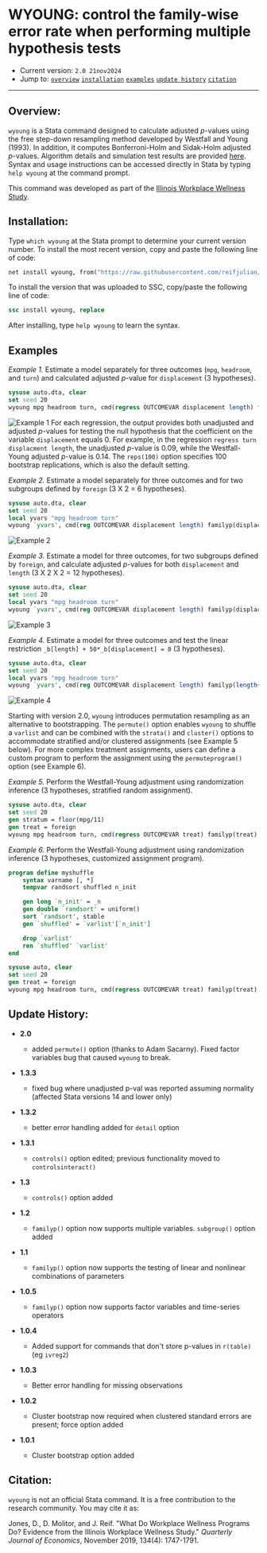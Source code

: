 # WYOUNG: control the family-wise error rate when performing multiple hypothesis tests

- Current version: `2.0 21nov2024`
- Jump to: [`overview`](#overview) [`installation`](#installation) [`examples`](#examples) [`update history`](#update-history) [`citation`](#citation) 

-----------

## Overview: 

`wyoung` is a Stata command designed to calculate adjusted *p*-values using the free step-down resampling method developed by Westfall and Young (1993). In addition, it computes Bonferroni-Holm and Sidak-Holm adjusted *p*-values. Algorithm details and simulation test results are provided [here](/documentation/wyoung.pdf). Syntax and usage instructions can be accessed directly in Stata by typing `help wyoung` at the command prompt.


This command was developed as part of the [Illinois Workplace Wellness Study](https://www.nber.org/workplacewellness/).

## Installation:

Type `which wyoung` at the Stata prompt to determine your current version number. To install the most recent version, copy and paste the following line of code:

```stata
net install wyoung, from("https://raw.githubusercontent.com/reifjulian/wyoung/master") replace
```

To install the version that was uploaded to SSC, copy/paste the following line of code:
```stata
ssc install wyoung, replace
```

After installing, type `help wyoung` to learn the syntax.

## Examples
*Example 1.* Estimate a model separately for three outcomes (`mpg`, `headroom`, and `turn`) and calculated adjusted *p*-value for `displacement` (3 hypotheses).
```stata
sysuse auto.dta, clear
set seed 20
wyoung mpg headroom turn, cmd(regress OUTCOMEVAR displacement length) familyp(displacement) reps(100)
```
![Example 1](images/example1.PNG)
For each regression, the output provides both unadjusted and adjusted *p*-values for testing the null hypothesis that the coefficient on the variable `displacement` equals 0. For example, in the regression `regress turn displacment length`, the unadjusted *p*-value is 0.09, while the Westfall-Young adjusted *p*-value is 0.14. The `reps(100)` option specifies 100 bootstrap replications, which is also the default setting.

*Example 2.* Estimate a model separately for three outcomes and for two subgroups defined by `foreign` (3 X 2 = 6 hypotheses).
```stata
sysuse auto.dta, clear
set seed 20
local yvars "mpg headroom turn"
wyoung `yvars', cmd(reg OUTCOMEVAR displacement length) familyp(displacement) subgroup(foreign)
```
![Example 2](images/example_subgroup.PNG)

*Example 3.* Estimate a model for three outcomes, for two subgroups defined by `foreign`, and calculate adjusted *p*-values for both `displacement` and `length` (3 X 2 X 2 = 12 hypotheses).
```stata
sysuse auto.dta, clear
set seed 20
local yvars "mpg headroom turn"
wyoung `yvars', cmd(reg OUTCOMEVAR displacement length) familyp(displacement length) subgroup(foreign)
```
![Example 3](images/example_subgroup_manytreat.PNG)

*Example 4.* Estimate a model for three outcomes and test the linear restriction `_b[length] + 50*_b[displacement] = 0` (3 hypotheses).

```stata
sysuse auto.dta, clear
set seed 20
local yvars "mpg headroom turn"
wyoung `yvars', cmd(reg OUTCOMEVAR displacement length) familyp(length+50*displacement) familypexp
```
![Example 4](images/example_lincom.PNG)

Starting with version 2.0, `wyoung` introduces permutation resampling as an alternative to bootstrapping. The `permute()` option enables `wyoung` to shuffle a `varlist` and can be combined with the `strata()` and `cluster()` options to accommodate stratified and/or clustered assignments (see Example 5 below). For more complex treatment assignments, users can define a custom program to perform the assignment using the `permuteprogram()` option (see Example 6).

*Example 5.* Perform the Westfall-Young adjustment using randomization inference (3 hypotheses, stratified random assignment).

```stata
sysuse auto.dta, clear
set seed 20
gen stratum = floor(mpg/11)
gen treat = foreign
wyoung mpg headroom turn, cmd(regress OUTCOMEVAR treat) familyp(treat) permute(treat) strata(stratum)
```

*Example 6.* Perform the Westfall-Young adjustment using randomization inference (3 hypotheses, customized assignment program).

```stata
program define myshuffle
	syntax varname [, *]
	tempvar randsort shuffled n_init

	gen long `n_init' = _n
	gen double `randsort' = uniform()
	sort `randsort', stable
	gen `shuffled' = `varlist'[`n_init']

	drop `varlist'
	ren `shuffled' `varlist'
end

sysuse auto, clear
set seed 20 
gen treat = foreign
wyoung mpg headroom turn, cmd(regress OUTCOMEVAR treat) familyp(treat) permute(treat) permuteprogram(myshuffle)
```

## Update History:
* **2.0**
  - added `permute()` option (thanks to Adam Sacarny). Fixed factor variables bug that caused `wyoung` to break.

* **1.3.3**
  - fixed bug where unadjusted p-val was reported assuming normality (affected Stata versions 14 and lower only)
  
* **1.3.2**
  - better error handling added for `detail` option

* **1.3.1**
  - `controls()` option edited; previous functionality moved to `controlsinteract()`

* **1.3**
  - `controls()` option added

* **1.2**
  - `familyp()` option now supports multiple variables. `subgroup()` option added

* **1.1**
  - `familyp()` option now supports the testing of linear and nonlinear combinations of parameters

* **1.0.5**
  - `familyp()` option now supports factor variables and time-series operators

* **1.0.4**
  - Added support for commands that don't store p-values in `r(table)` (eg `ivreg2`)

* **1.0.3**
  - Better error handling for missing observations
  
* **1.0.2**
  - Cluster bootstrap now required when clustered standard errors are present; force option added

* **1.0.1**
  - Cluster bootstrap option added

## Citation: 

`wyoung` is not an official Stata command. It is a free contribution to the research community. You may cite it as:

Jones, D., D. Molitor, and J. Reif. "What Do Workplace Wellness Programs Do? Evidence from the Illinois Workplace Wellness Study." *Quarterly Journal of Economics*, November 2019, 134(4): 1747-1791.


